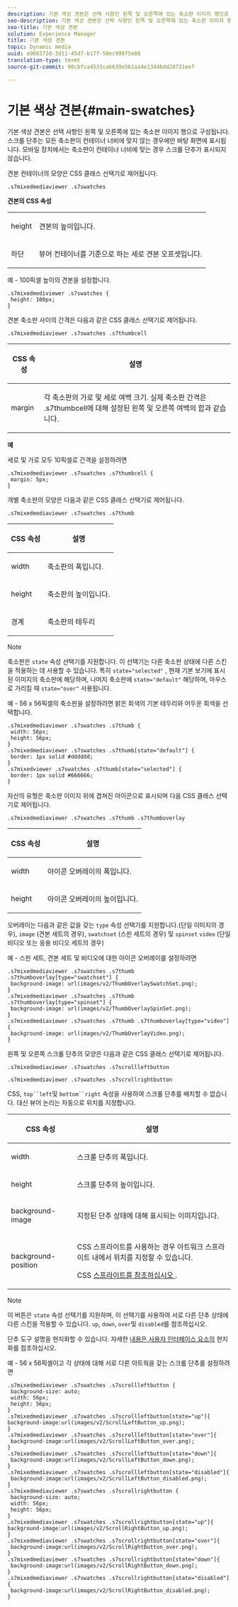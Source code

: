 ```yaml
---
description: 기본 색상 견본은 선택 사항인 왼쪽 및 오른쪽에 있는 축소판 이미지 행으로 구성됩니다. 스크롤 단추는 모든 축소판이 컨테이너 너비에 맞지 않는 경우에만 바탕 화면에 표시됩니다. 모바일 장치에서는 축소판이 컨테이너 너비에 맞는 경우 스크롤 단추가 표시되지 않습니다.
seo-description: 기본 색상 견본은 선택 사항인 왼쪽 및 오른쪽에 있는 축소판 이미지 행으로 구성됩니다. 스크롤 단추는 모든 축소판이 컨테이너 너비에 맞지 않는 경우에만 바탕 화면에 표시됩니다. 모바일 장치에서는 축소판이 컨테이너 너비에 맞는 경우 스크롤 단추가 표시되지 않습니다.
seo-title: 기본 색상 견본
solution: Experience Manager
title: 기본 색상 견본
topic: Dynamic media
uuid: a968372d-3d11-45d7-b17f-50ec998f5e88
translation-type: tm+mt
source-git-commit: 90cbfca4533ca6639e561aa4e1344bdd20731eef

---
```



# 기본 색상 견본{#main-swatches}

기본 색상 견본은 선택 사항인 왼쪽 및 오른쪽에 있는 축소판 이미지 행으로 구성됩니다. 스크롤 단추는 모든 축소판이 컨테이너 너비에 맞지 않는 경우에만 바탕 화면에 표시됩니다. 모바일 장치에서는 축소판이 컨테이너 너비에 맞는 경우 스크롤 단추가 표시되지 않습니다.

견본 컨테이너의 모양은 CSS 클래스 선택기로 제어됩니다.

```
.s7mixedmediaviewer .s7swatches
```

**견본의 CSS 속성**

<table id="table_C48C56E696304C9BAFEE71BA9EA9A174"> 
 <tbody> 
  <tr> 
   <td colname="col1"> <p> <span class="codeph"> height </span> </p> </td> 
   <td colname="col2"> <p>견본의 높이입니다. </p> </td> 
  </tr> 
  <tr> 
   <td colname="col1"> <p> <span class="codeph"> 하단 </span> </p> </td> 
   <td colname="col2"> <p>뷰어 컨테이너를 기준으로 하는 세로 견본 오프셋입니다. </p> </td> 
  </tr> 
 </tbody> 
</table>

예 - 100픽셀 높이의 견본을 설정합니다.

```
.s7mixedmediviewer .s7swatches { 
 height: 100px;  
}
```

<!--<a id="section_061E550C1C1D4DB2BD663A898895B38C"></a>-->

견본 축소판 사이의 간격은 다음과 같은 CSS 클래스 선택기로 제어됩니다.

`.s7mixedmediaviewer .s7swatches .s7thumbcell`

<table id="table_ECE063DB98154E099FB024F66FF877D7"> 
 <thead> 
  <tr> 
   <th colname="col1" class="entry"> <p>CSS 속성 </p> </th> 
   <th colname="col2" class="entry"> <p>설명 </p> </th> 
  </tr> 
 </thead>
 <tbody> 
  <tr> 
   <td colname="col1"> <p> <span class="codeph"> margin </span> </p> </td> 
   <td colname="col2"> <p> 각 축소판의 가로 및 세로 여백 크기. 실제 축소판 간격은 <span class="codeph"> .s7thumbcell에 대해 설정된 왼쪽 및 오른쪽 여백의 합과 </span>같습니다. </p> </td> 
  </tr> 
 </tbody> 
</table>

**예**

세로 및 가로 모두 10픽셀로 간격을 설정하려면

```
.s7mixedmediaviewer .s7swatches .s7thumbcell { 
 margin: 5px; 
}
```

개별 축소판의 모양은 다음과 같은 CSS 클래스 선택기로 제어됩니다.

`.s7mixedmediaviewer .s7swatches .s7thumb`

<table id="table_09B6E232FB94417392D101A7A653BE54"> 
 <thead> 
  <tr> 
   <th colname="col1" class="entry"> <p> CSS 속성 </p> </th> 
   <th colname="col2" class="entry"> <p>설명 </p> </th> 
  </tr> 
 </thead>
 <tbody> 
  <tr> 
   <td colname="col1"> <p> <span class="codeph"> width </span> </p> </td> 
   <td colname="col2"> <p>축소판의 폭입니다. </p> </td> 
  </tr> 
  <tr> 
   <td colname="col1"> <p> <span class="codeph"> height </span> </p> </td> 
   <td colname="col2"> <p>축소판의 높이입니다. </p> </td> 
  </tr> 
  <tr> 
   <td colname="col1"> <p> <span class="codeph"> 경계 </span> </p> </td> 
   <td colname="col2"> <p>축소판의 테두리 </p> </td> 
  </tr> 
 </tbody> 
</table>

>[!NOTE]
>
>축소판은 `state` 속성 선택기를 지원합니다. 이 선택기는 다른 축소판 상태에 다른 스킨을 적용하는 데 사용할 수 있습니다. 특히 `state="selected"` , 현재 기본 보기에 표시된 이미지의 축소판에 해당하며, 나머지 축소판에 `state="default"` 해당하며, 마우스로 가리킬 때 `state="over"` 사용됩니다.

예 - 56 x 56픽셀의 축소판을 설정하려면 밝은 회색의 기본 테두리와 어두운 회색을 선택합니다.

```
.s7mixedmediaviewer .s7swatches .s7thumb { 
 width: 56px; 
 height: 56px;  
} 
.s7mixedmediaviewer .s7swatches .s7thumb[state="default"] { 
 border: 1px solid #dddddd; 
} 
.s7mixedviewer .s7swatches .s7thumb[state="selected"] { 
 border: 1px solid #666666; 
}
```

자산의 유형은 축소판 이미지 위에 겹쳐진 아이콘으로 표시되며 다음 CSS 클래스 선택기로 제어됩니다.

`.s7mixedmediaviewer .s7swatches .s7thumb .s7thumboverlay`

<table id="table_460FC57D12CC4B52B3782F4DFAC3A194"> 
 <thead> 
  <tr> 
   <th colname="col1" class="entry"> <p> CSS 속성 </p> </th> 
   <th colname="col2" class="entry"> <p>설명 </p> </th> 
  </tr> 
 </thead>
 <tbody> 
  <tr> 
   <td colname="col1"> <p> <span class="codeph"> width </span> </p> </td> 
   <td colname="col2"> <p>아이콘 오버레이의 폭입니다. </p> </td> 
  </tr> 
  <tr> 
   <td colname="col1"> <p> <span class="codeph"> height </span> </p> </td> 
   <td colname="col2"> <p>아이콘 오버레이의 높이입니다. </p> </td> 
  </tr> 
 </tbody> 
</table>

오버레이는 다음과 같은 값을 갖는 `type` 속성 선택기를 지원합니다.(단일 이미지의 경우), `image` (견본 세트의 경우), `swatchset` (스핀 세트의 경우) 및 `spinset` `video` (단일 비디오 또는 응용 비디오 세트의 경우)

예 - 스핀 세트, 견본 세트 및 비디오에 대한 아이콘 오버레이를 설정하려면

```
.s7mixedmediaviewer .s7swatches .s7thumb .s7thumboverlay[type="swatchset"] { 
 background-image: url(images/v2/ThumbOverlaySwatchSet.png);  
} 
.s7mixedmediaviewer .s7swatches .s7thumb .s7thumboverlay[type="spinset"] { 
 background-image: url(images/v2/ThumbOverlaySpinSet.png);  
} 
.s7mixedmediaviewer .s7swatches .s7thumb .s7thumboverlay[type="video"] { 
 background-image: url(images/v2/ThumbOverlayVideo.png);  
}
```

왼쪽 및 오른쪽 스크롤 단추의 모양은 다음과 같은 CSS 클래스 선택기로 제어됩니다.

`.s7mixedmediaviewer .s7swatches .s7scrollleftbutton`

`.s7mixedmediaviewer .s7swatches .s7scrollrightbutton`

CSS, `top``left`및 `bottom``right` 속성을 사용하여 스크롤 단추를 배치할 수 없습니다. 대신 뷰어 논리는 자동으로 위치를 지정합니다.

<table id="table_A5663C4AAC4446168CAD8DBA2894BB9C"> 
 <thead> 
  <tr> 
   <th colname="col1" class="entry"> <p> CSS 속성 </p> </th> 
   <th colname="col2" class="entry"> <p>설명 </p> </th> 
  </tr> 
 </thead>
 <tbody> 
  <tr> 
   <td colname="col1"> <p> <span class="codeph"> width </span> </p> </td> 
   <td colname="col2"> <p>스크롤 단추의 폭입니다. </p> </td> 
  </tr> 
  <tr> 
   <td colname="col1"> <p> <span class="codeph"> height </span> </p> </td> 
   <td colname="col2"> <p>스크롤 단추의 높이입니다. </p> </td> 
  </tr> 
  <tr> 
   <td colname="col1"> <p> <span class="codeph"> background-image </span> </p> </td> 
   <td colname="col2"> <p>지정된 단추 상태에 대해 표시되는 이미지입니다. </p> </td> 
  </tr> 
  <tr> 
   <td colname="col1"> <p> <span class="codeph"> background-position </span> </p> </td> 
   <td colname="col2"> <p> CSS 스프라이트를 사용하는 경우 아트워크 스프라이트 내에서 위치를 지정할 수 있습니다. </p> <p>CSS <a href="../../../c-html5-s7-aem-asset-viewers/c-html5-mixedmedia-viewer-about/c-html5-mixedmedia-viewer-customizingviewer/c-html5-mixedmedia-viewer-customizingviewer.md#section-209a43dfbddf4fc589e79cddaf233f50" format="dita" scope="local"> 스프라이트를 참조하십시오 </a>. </p> </td> 
  </tr> 
 </tbody> 
</table>

>[!NOTE]
>
>이 버튼은 `state` 속성 선택기를 지원하며, 이 선택기를 사용하여 서로 다른 단추 상태에 다른 스킨을 적용할 수 있습니다. `up`, `down`, `over`및 `disabled`를 참조하십시오.

단추 도구 설명을 현지화할 수 있습니다. 자세한 [내용은 사용자 인터페이스 요소의](../../../c-html5-s7-aem-asset-viewers/c-html5-mixedmedia-viewer-about/c-html5-mixedmedia-viewer-localization.md#concept-16262b8096474d6c9c018c3e99110dd1) 현지화를 참조하십시오.

예 - 56 x 56픽셀이고 각 상태에 대해 서로 다른 아트웍을 갖는 스크롤 단추를 설정하려면

```
.s7mixedmediaviewer .s7swatches .s7scrollleftbutton { 
 background-size: auto; 
 width: 56px; 
 height: 56px; 
} 
.s7mixedmediaviewer .s7swatches .s7scrollleftbutton[state="up"]{ 
background-image:url(images/v2/ScrollLeftButton_up.png); 
} 
.s7mixedmediaviewer .s7swatches .s7scrollleftbutton[state="over"]{ 
 background-image:url(images/v2/ScrollLeftButton_over.png); 
} 
.s7mixedmediaviewer .s7swatches .s7scrollleftbutton[state="down"]{ 
 background-image:url(images/v2/ScrollLeftButton_down.png); 
} 
.s7mixedmediaviewer .s7swatches .s7scrollleftbutton[state="disabled"]{ 
 background-image:url(images/v2/ScrollLeftButton_disabled.png); 
} 
.s7mixedmediaviewer .s7swatches .s7scrollrightbutton { 
 background-size: auto; 
 width: 56px; 
 height: 56px; 
} 
.s7mixedmediaviewer .s7swatches .s7scrollrightbutton[state="up"]{ 
background-image:url(images/v2/ScrollRightButton_up.png); 
} 
.s7mixedmediaviewer .s7swatches .s7scrollrightbutton[state="over"]{ 
 background-image:url(images/v2/ScrollRightButton_over.png); 
} 
.s7mixedmediaviewer .s7swatches .s7scrollrightbutton[state="down"]{ 
 background-image:url(images/v2/ScrollRightButton_down.png); 
} 
.s7mixedmediaviewer .s7swatches .s7scrollrightbutton[state="disabled"]{ 
 background-image:url(images/v2/ScrollRightButton_disabled.png); 
}
```

